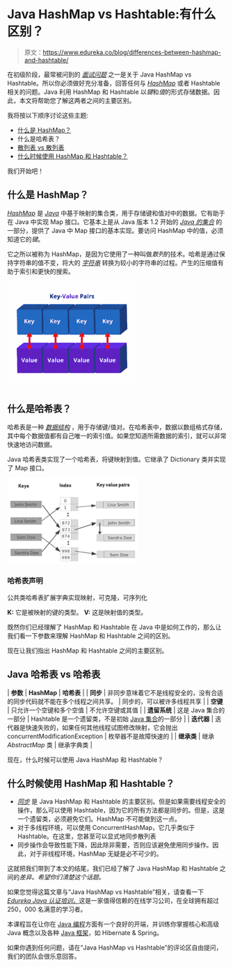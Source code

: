 # Java HashMap vs Hashtable:有什么区别？

> 原文：<https://www.edureka.co/blog/differences-between-hashmap-and-hashtable/>

在初级阶段，最常被问到的 *[面试问题](https://www.edureka.co/blog/interview-questions/java-interview-questions/)* 之一是关于 Java HashMap vs Hashtable。所以你必须做好充分准备，回答任何与 *[HashMap](https://www.edureka.co/blog/java-hashmap/)* 或者 Hashtable 相关的问题。Java 利用 HashMap 和 Hashtable 以*键*和*值*的形式存储数据。因此，本文将帮助您了解这两者之间的主要区别。

我将按以下顺序讨论这些主题:

*   [什么是 HashMap？](#What_is_a_Hashmap?)
*   什么是哈希表？
*   [散列表 vs 散列表](#Java_HashMap_vs_Hashtable)
*   [什么时候使用 HashMap 和 Hashtable？](#When_to_use_HashMap_and_Hashtable?)

我们开始吧！

## **什么是 HashMap？**

*[HashMap](https://www.edureka.co/blog/java-hashmap/)* 是 *[Java](https://www.edureka.co/blog/java-tutorial/)* 中基于映射的集合类，用于存储键和值对中的数据。它有助于在 Java 中实现 Map 接口。它基本上是从 Java 版本 1.2 开始的 *[Java 的集合](https://www.edureka.co/blog/java-collections/)* 的一部分，提供了 Java 中 Map 接口的基本实现。要访问 HashMap 中的值，必须知道它的*键*。

它之所以被称为 HashMap，是因为它使用了一种叫做*散列*的技术。哈希是通过保持字符串的值不变，将大的 *[字符串](https://www.edureka.co/blog/java-string/)* 转换为较小的字符串的过程。产生的压缩值有助于索引和更快的搜索。

![HashMap in Java-JavaHashMap vs Hashtable-Edureka](img/2fe1b09b3b7bc85122f3bbec50f6e8f0.png)

## 什么是哈希表？

哈希表是一种 *[数据结构](https://www.edureka.co/blog/data-structures-algorithms-in-java/)* ，用于存储键/值对。在哈希表中，数据以数组格式存储，其中每个数据值都有自己唯一的索引值。如果您知道所需数据的索引，就可以非常快速地访问数据。

Java 哈希表类实现了一个哈希表，将键映射到值。它继承了 Dictionary 类并实现了 Map 接口。

![Hashtable-Java HashMap vs Hashtable-Edureka](img/aa2de14ffaacc905e903164e0b14bbc7.png)

### **哈希表声明**

公共类哈希表<k>扩展字典<k>实现映射<k>，可克隆，可序列化</k></k></k>

**K:** 它是被映射的键的类型。 **V:** 这是映射值的类型。

既然你们已经理解了 HashMap 和 Hashtable 在 Java 中是如何工作的，那么让我们看一下参数来理解 HashMap 和 Hashtable 之间的区别。

现在让我们指出 HashMap 和 Hashtable 之间的主要区别。

## **Java 哈希表 vs 哈希表**

| **参数** | **HashMap** | **哈希表** |
| **同步** | 非同步意味着它不是线程安全的，没有合适的同步代码就不能在多个线程之间共享。 | 同步的，可以被许多线程共享 |
| **空键** | 只允许一个空键和多个空值 | 不允许空键或其值 |
| **遗留系统** | 这是 Java 集合的一部分 | Hashtable 是一个遗留类，不是初始 [Java 集合](https://www.edureka.co/blog/java-collections/)的一部分 |
| **迭代器** | 迭代器是快速失败的，如果任何其他线程试图修改映射，它会抛出 concurrentModificationException | 枚举器不是故障快速的 |
| **继承类** | 继承 *AbstractMap* 类 | 继承字典类 |

现在，什么时候可以使用 Java HashMap 和 Hashtable？

## **什么时候使用 HashMap 和 Hashtable？**

*   *[同步](https://www.edureka.co/blog/synchronization-in-java/)* 是 Java HashMap 和 Hashtable 的主要区别。但是如果需要线程安全的操作，那么可以使用 Hashtable，因为它的所有方法都是同步的。但是，这是一个遗留类，必须避免它们。HashMap 不可能做到这一点。
*   对于多线程环境，可以使用 ConcurrentHashMap，它几乎类似于 Hashtable。在这里，您甚至可以显式地同步散列表
*   同步操作会导致性能下降，因此除非需要，否则应该避免使用同步操作。因此，对于非线程环境，HashMap 无疑是必不可少的。

这就把我们带到了本文的结尾，我们已经了解了 Java HashMap 和 Hashtable 之间的*差异。希望你们清楚这个话题。*

如果您觉得这篇文章与“Java HashMap vs Hashtable”相关，请查看一下 [*Edureka Java 认证培训*，](https://www.edureka.co/java-j2ee-training-course)这是一家值得信赖的在线学习公司，在全球拥有超过 250，000 名满意的学习者。

本课程旨在让你在 [Java 编程](https://www.edureka.co/blog/cheatsheets/java-cheat-sheet/)方面有一个良好的开端，并训练你掌握核心和高级 Java 概念以及各种 [Java 框架](https://www.edureka.co/blog/java-frameworks/)，如 Hibernate & Spring。

如果你遇到任何问题，请在“Java HashMap vs Hashtable”的评论区自由提问，我们的团队会很乐意回答。